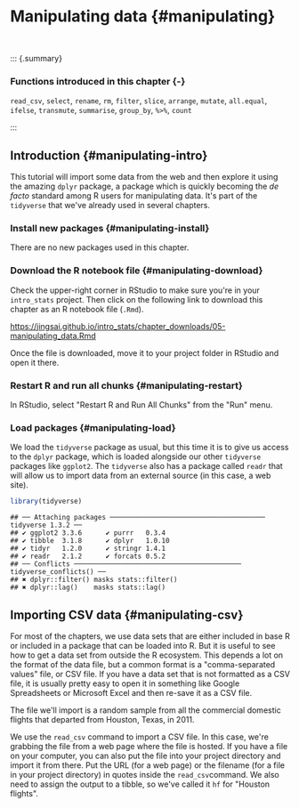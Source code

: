 # Manipulating data {#manipulating}

<!-- Please don't mess with the next few lines! -->
<style>h5{font-size:2em;color:#0000FF}h6{font-size:1.5em;color:#0000FF}div.answer{margin-left:5%;border:1px solid #0000FF;border-left-width:10px;padding:25px} div.summary{background-color:rgba(30,144,255,0.1);border:3px double #0000FF;padding:25px}</style><p style="color:#ffffff">2.0</p>
<!-- Please don't mess with the previous few lines! -->

::: {.summary}

### Functions introduced in this chapter {-}

`read_csv`, `select`, `rename`, `rm`, `filter`, `slice`, `arrange`, `mutate`, `all.equal`, `ifelse`, `transmute`, `summarise`, `group_by`, `%>%`, `count`

:::


## Introduction {#manipulating-intro}

This tutorial will import some data from the web and then explore it using the amazing `dplyr` package, a package which is quickly becoming the *de facto* standard among R users for manipulating data. It's part of the `tidyverse` that we've already used in several chapters.

### Install new packages {#manipulating-install}

There are no new packages used in this chapter.

### Download the R notebook file {#manipulating-download}

Check the upper-right corner in RStudio to make sure you're in your `intro_stats` project. Then click on the following link to download this chapter as an R notebook file (`.Rmd`).

<a href = "https://jingsai.github.io/intro_stats/chapter_downloads/05-manipulating_data.Rmd" download>https://jingsai.github.io/intro_stats/chapter_downloads/05-manipulating_data.Rmd</a>

Once the file is downloaded, move it to your project folder in RStudio and open it there.

### Restart R and run all chunks {#manipulating-restart}

In RStudio, select "Restart R and Run All Chunks" from the "Run" menu.

### Load packages {#manipulating-load}

We load the `tidyverse` package as usual, but this time it is to give us access to the `dplyr` package, which is loaded alongside our other `tidyverse` packages like `ggplot2`. The `tidyverse` also has a package called `readr` that will allow us to import data from an external source (in this case, a web site).


```r
library(tidyverse)
```

```
## ── Attaching packages ─────────────────────────────────────── tidyverse 1.3.2 ──
## ✔ ggplot2 3.3.6      ✔ purrr   0.3.4 
## ✔ tibble  3.1.8      ✔ dplyr   1.0.10
## ✔ tidyr   1.2.0      ✔ stringr 1.4.1 
## ✔ readr   2.1.2      ✔ forcats 0.5.2 
## ── Conflicts ────────────────────────────────────────── tidyverse_conflicts() ──
## ✖ dplyr::filter() masks stats::filter()
## ✖ dplyr::lag()    masks stats::lag()
```


## Importing CSV data {#manipulating-csv}

For most of the chapters, we use data sets that are either included in base R or included in a package that can be loaded into R. But it is useful to see how to get a data set from outside the R ecosystem. This depends a lot on the format of the data file, but a common format is a "comma-separated values" file, or CSV file. If you have a data set that is not formatted as a CSV file, it is usually pretty easy to open it in something like Google Spreadsheets or Microsoft Excel and then re-save it as a CSV file.

The file we'll import is a random sample from all the commercial domestic flights that departed from Houston, Texas, in 2011.

We use the `read_csv` command to import a CSV file. In this case, we're grabbing the file from a web page where the file is hosted. If you have a file on your computer, you can also put the file into your project directory and import it from there. Put the URL (for a web page) or the filename (for a file in your project directory) in quotes inside the `read_csv`command. We also need to assign the output to a tibble, so we've called it `hf` for "Houston flights".





























































































